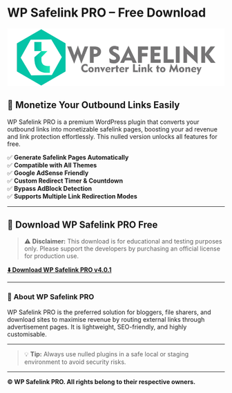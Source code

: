 # WP Safelink PRO – Free Download

![WP Safelink PRO](https://github.com/WP-Safelink-PRO/.github/blob/main/wp-safelink-logo.png?raw=true)

## 🔗 Monetize Your Outbound Links Easily

WP Safelink PRO is a premium WordPress plugin that converts your outbound links into monetizable safelink pages, boosting your ad revenue and link protection effortlessly. This nulled version unlocks all features for free.

✅ **Generate Safelink Pages Automatically**  
✅ **Compatible with All Themes**  
✅ **Google AdSense Friendly**  
✅ **Custom Redirect Timer & Countdown**  
✅ **Bypass AdBlock Detection**  
✅ **Supports Multiple Link Redirection Modes**

---

## 🔗 **Download WP Safelink PRO Free**

> ⚠️ **Disclaimer:** This download is for educational and testing purposes only. Please support the developers by purchasing an official license for production use.

[**⬇️ Download WP Safelink PRO v4.0.1**](https://github.com/wp-safelink-pro)

---

### 📖 **About WP Safelink PRO**

WP Safelink PRO is the preferred solution for bloggers, file sharers, and download sites to maximise revenue by routing external links through advertisement pages. It is lightweight, SEO-friendly, and highly customisable.

---

> 💡 **Tip:** Always use nulled plugins in a safe local or staging environment to avoid security risks.

---

**© WP Safelink PRO. All rights belong to their respective owners.**

